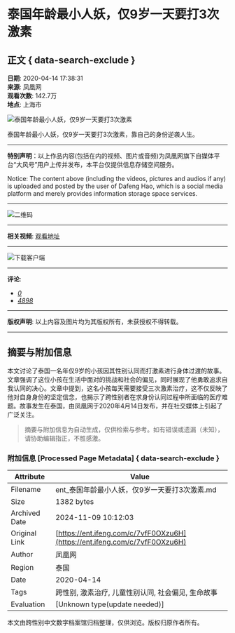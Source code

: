 # 泰国年龄最小人妖，仅9岁一天要打3次激素

## 正文 { data-search-exclude }


**日期**: 2020-04-14 17:38:31  
**来源**: 凤凰网  
**观看次数**: 142.7万  
**地点**: 上海市  

![泰国年龄最小人妖，仅9岁一天要打3次激素](https://d.ifengimg.com/w72_h40/img1.ugc.ifeng.com/newugc/20200414/17/wemedia/ee9f290908c3c43693b2996cbc637857a797d3c6_size193_w640_h360.png)

泰国年龄最小人妖，仅9岁一天要打3次激素，靠自己的身份逆袭人生。

---

**特别声明**：以上作品内容(包括在内的视频、图片或音频)为凤凰网旗下自媒体平台“大风号”用户上传并发布，本平台仅提供信息存储空间服务。

Notice: The content above (including the videos, pictures and audios if any) is uploaded and posted by the user of Dafeng Hao, which is a social media platform and merely provides information storage space services.

---

![二维码](https://qrcode.ifeng.com/2020/10/23/1d375659283e18e6c282ccbef53ef026.png) 

--- 

**相关视频**: [观看地址](http://v.ifeng.com/#_v_mininav_logo_pc) 

---

![下载客户端](https://x0.ifengimg.com/ucms/qr/2021_09/870CE559BCBD54DB36A25BFBFF6A8155BD3FAD3D_size1_w260_h260.png) 

---

**评论**: 
- [_0_](javascript:void(0) "评论")
- [_4898_](javascript:void(0) "评论")

--- 

**版权声明**: 以上内容及图片均为其版权所有，未获授权不得转载。

---


## 摘要与附加信息

<!-- tcd_abstract -->
本文讨论了泰国一名年仅9岁的小孩因其性别认同而打激素进行身体过渡的故事。文章强调了这位小孩在生活中面对的挑战和社会的偏见，同时展现了他勇敢追求自我认同的决心。文章中提到，这名小孩每天需要接受三次激素治疗，这不仅反映了他对自身身份的坚定信念，也揭示了跨性别者在求身份认同过程中所面临的医疗难题。故事发生在泰国，由凤凰网于2020年4月14日发布，并在社交媒体上引起了广泛关注。
<!-- tcd_abstract_end -->

> 摘要与附加信息为自动生成，仅供检索与参考。如有错误或遗漏（未知），请协助编辑指正，不胜感激。

### 附加信息 [Processed Page Metadata] { data-search-exclude }

| Attribute       | Value                                  |
|-----------------|----------------------------------------|
| Filename        | ent_泰国年龄最小人妖，仅9岁一天要打3次激素.md                             |
| Size            | 1382 bytes                           |
| Archived Date   | 2024-11-09 10:12:03                             |
| Original Link   | [https://ent.ifeng.com/c/7vfF0OXzu6H](https://ent.ifeng.com/c/7vfF0OXzu6H)                       |
| Author          | 凤凰网                               |
| Region          | 泰国                               |
| Date            | 2020-04-14                                 |
| Tags            | 跨性别, 激素治疗, 儿童性别认同, 社会偏见, 生命故事                                 |
| Evaluation            | [Unknown type(update needed)]                                 |
<!-- tcd_table_end -->

本文由跨性别中文数字档案馆归档整理，仅供浏览。版权归原作者所有。
